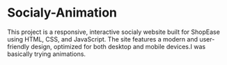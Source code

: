# Socialy-Animation
This project is a responsive, interactive socialy  website built for ShopEase using HTML, CSS, and JavaScript. The site features a modern and user-friendly design, optimized for both desktop and mobile devices.I was basically trying animations.
